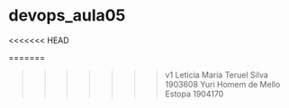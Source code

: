 # devops_aula05
<<<<<<< HEAD

=======
>>>>>>> v1
Leticia Maria Teruel Silva 
1903608
Yuri Homem de Mello Estopa
1904170 

